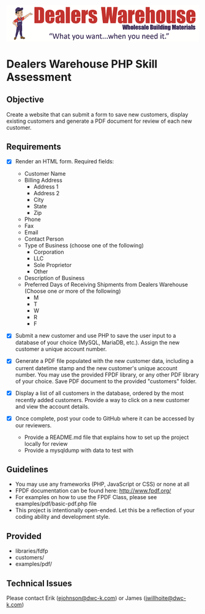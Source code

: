 ![Logo](/examples/pdf/images/dwc_web_header_resized.png)

# Dealers Warehouse PHP Skill Assessment

## Objective
Create a website that can submit a form to save new customers, display existing customers and generate a PDF document for review of each new customer.

## Requirements
- [x] Render an HTML form. Required fields:
	- Customer Name
	- Billing Address
	  * Address 1
	  * Address 2
	  * City
	  * State
	  * Zip
	 - Phone
	 - Fax
	 - Email
	 - Contact Person
	 - Type of Business (choose one of the following)
	   * Corporation
	   * LLC
	   * Sole Proprietor
	   * Other
	 - Description of Business
	 - Preferred Days of Receiving Shipments from Dealers Warehouse (Choose one *or* more of the following)
	   * M
	   * T
	   * W
	   * R
	   * F
	   
- [x] Submit a new customer and use PHP to save the user input to a database of your choice (MySQL, MariaDB, etc.). Assign the new customer a unique account number. 

- [x] Generate a PDF file populated with the new customer data, including a current datetime stamp and the new customer's unique account number. You may use the provided FPDF library, or any other PDF library of your choice. Save PDF document to the provided "customers" folder.
	
- [x] Display a list of all customers in the database, ordered by the most recently added customers. Provide a way to click on a new customer and view the account details.

- [x] Once complete, post your code to GitHub where it can be accessed by our reviewers.
	- Provide a README.md file that explains how to set up the project locally for review
	- Provide a mysqldump with data to test with

## Guidelines
- You may use any frameworks (PHP, JavaScript or CSS) or none at all
- FPDF documentation can be found here: http://www.fpdf.org/
- For examples on how to use the FPDF Class, please see examples/pdf/basic-pdf.php file
- This project is intentionally open-ended. Let this be a reflection of your coding ability and development style.

## Provided
- libraries/fdfp
- customers/
- examples/pdf/

## Technical Issues
Please contact Erik (ejohnson@dwc-k.com) or James (jwillhoite@dwc-k.com)
